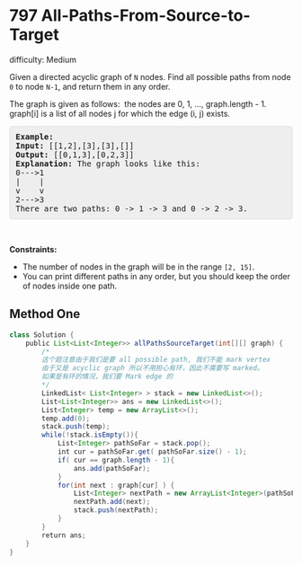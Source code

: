 # 797 All-Paths-From-Source-to-Target 
 
difficulty: Medium 
 
<style>
        section pre{
          background-color: #eee;
          border: 1px solid #ddd;
          padding:10px;
          border-radius: 5px;
        }
      </style>
<section>
<div><p>Given a directed&nbsp;acyclic graph of <code>N</code> nodes.&nbsp;Find all possible paths from node <code>0</code> to node <code>N-1</code>, and return them in any order.</p>
<p>The graph is given as follows:&nbsp; the nodes are 0, 1, ..., graph.length - 1.&nbsp; graph[i] is a list of all nodes j for which the edge (i, j) exists.</p>
<pre><strong>Example:</strong>
<strong>Input:</strong> [[1,2],[3],[3],[]]
<strong>Output:</strong> [[0,1,3],[0,2,3]]
<strong>Explanation:</strong> The graph looks like this:
0---&gt;1
|    |
v    v
2---&gt;3
There are two paths: 0 -&gt; 1 -&gt; 3 and 0 -&gt; 2 -&gt; 3.
</pre>
<p>&nbsp;</p>
<p><strong>Constraints:</strong></p>
<ul>
	<li>The number of nodes in the graph will be in the range <code>[2, 15]</code>.</li>
	<li>You can print different paths in any order, but you should keep the order of nodes inside one path.</li>
</ul>
</div></section>
 
 ## Method One 
 
``` Java
class Solution {
    public List<List<Integer>> allPathsSourceTarget(int[][] graph) {
        /*
        这个题注意由于我们是要 all possible path, 我们不能 mark vertex
        由于又是 acyclic graph 所以不用担心有环，因此不需要写 marked。
        如果是有环的情况，我们要 Mark edge 的
        */
        LinkedList< List<Integer> > stack = new LinkedList<>();
        List<List<Integer>> ans = new LinkedList<>();
        List<Integer> temp = new ArrayList<>();
        temp.add(0);
        stack.push(temp);
        while(!stack.isEmpty()){
            List<Integer> pathSoFar = stack.pop();
            int cur = pathSoFar.get( pathSoFar.size() - 1);
            if( cur == graph.length - 1){
                ans.add(pathSoFar);
            }
            for(int next : graph[cur] ) {
                List<Integer> nextPath = new ArrayList<Integer>(pathSoFar);
                nextPath.add(next);
                stack.push(nextPath);
            }
        }
        return ans;
    }
}
​
```